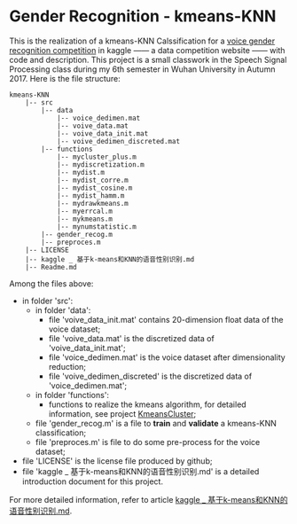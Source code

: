 # Gender Recognition - kmeans-KNN

This is the realization of a kmeans-KNN Calssification for a [voice gender recognition competition](https://www.kaggle.com/primaryobjects/voicegender/home) in kaggle —— a data competition website —— with code and description. This project is a small classwork  in the Speech Signal Processing class during my 6th semester in Wuhan University in Autumn 2017. Here is the file structure:

```
kmeans-KNN
    |-- src
        |-- data
            |-- voice_dedimen.mat
            |-- voive_data.mat
            |-- voive_data_init.mat
            |-- voive_dedimen_discreted.mat
        |-- functions
            |-- mycluster_plus.m
            |-- mydiscretization.m
            |-- mydist.m
            |-- mydist_corre.m
            |-- mydist_cosine.m
            |-- mydist_hamm.m
            |-- mydrawkmeans.m
            |-- myerrcal.m
            |-- mykmeans.m
            |-- mynumstatistic.m
        |-- gender_recog.m
        |-- preproces.m
    |-- LICENSE
    |-- kaggle _ 基于k-means和KNN的语音性别识别.md
    |-- Readme.md
```
Among the files above:
- in folder 'src':
  - in folder 'data':
    - file 'voive_data_init.mat' contains 20-dimension float data of the voice dataset;
    - file 'voive_data.mat' is the discretized data of 'voive_data_init.mat';
    - file 'voice_dedimen.mat' is the voice dataset after dimensionality reduction;
    - file 'voive_dedimen_discreted' is the discretized data of 'voice_dedimen.mat';
  - in folder 'functions':
    - functions to realize the kmeans algorithm, for detailed information, see project [KmeansCluster](https://github.com/chentianyangWHU/KmeansCluster);
  - file 'gender_recog.m' is a file to **train** and **validate** a kmeans-KNN classification;
  - file 'preproces.m' is file to do some pre-process for the voice dataset;
- file 'LICENSE' is the license file produced by github;
- file 'kaggle _ 基于k-means和KNN的语音性别识别.md' is a detailed introduction document for this project. 

For more detailed information, refer to article [kaggle _ 基于k-means和KNN的语音性别识别.md]().